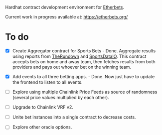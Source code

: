 Hardhat contract development environment for [Etherbets](https://github.com/izcoser/etherbets).

Current work in progress available at: https://etherbets.org/

# To do

- [x] Create Aggregator contract for Sports Bets - Done. Aggregate results using reports from [TheRundown](https://market.link/nodes/TheRundown/integrations) and [SportsDataIO](https://market.link/nodes/SportsDataIO/integrations). This contract accepts bets on home and away team, then fetches results from both providers and pays out whoever bet on the winning team.

- [x] Add events to all three betting apps. - Done. Now just have to update the frontend to listen to all events.

- [ ] Explore using multiple Chainlink Price Feeds as source of randomness (several price values multiplied by each other).

- [ ] Upgrade to Chainlink VRF v2.

- [ ] Unite bet instances into a single contract to decrease costs.

- [ ] Explore other oracle options.
